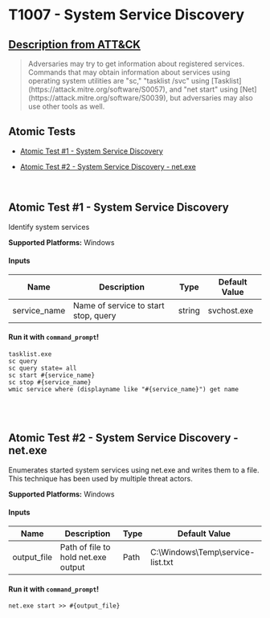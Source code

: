 # T1007 - System Service Discovery
## [Description from ATT&CK](https://attack.mitre.org/wiki/Technique/T1007)
<blockquote>Adversaries may try to get information about registered services. Commands that may obtain information about services using operating system utilities are "sc," "tasklist /svc" using [Tasklist](https://attack.mitre.org/software/S0057), and "net start" using [Net](https://attack.mitre.org/software/S0039), but adversaries may also use other tools as well.</blockquote>

## Atomic Tests

- [Atomic Test #1 - System Service Discovery](#atomic-test-1---system-service-discovery)

- [Atomic Test #2 - System Service Discovery - net.exe](#atomic-test-2---system-service-discovery---netexe)


<br/>

## Atomic Test #1 - System Service Discovery
Identify system services

**Supported Platforms:** Windows


#### Inputs
| Name | Description | Type | Default Value | 
|------|-------------|------|---------------|
| service_name | Name of service to start stop, query | string | svchost.exe|

#### Run it with `command_prompt`!
```
tasklist.exe
sc query
sc query state= all
sc start #{service_name}
sc stop #{service_name}
wmic service where (displayname like "#{service_name}") get name
```
<br/>
<br/>

## Atomic Test #2 - System Service Discovery - net.exe
Enumerates started system services using net.exe and writes them to a file. This technique has been used by multiple threat actors.

**Supported Platforms:** Windows


#### Inputs
| Name | Description | Type | Default Value | 
|------|-------------|------|---------------|
| output_file | Path of file to hold net.exe output | Path | C:\Windows\Temp\service-list.txt|

#### Run it with `command_prompt`!
```
net.exe start >> #{output_file}
```
<br/>
